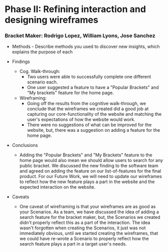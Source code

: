 # Phase II: Refining interaction and designing wireframes
### Bracket Maker: Rodrigo Lopez, William Lyons, Jose Sanchez
+ Methods - Describe methods you used to discover new insights, which explains the purpose of each 

+ Findings
  + Cog. Walk-through: 
      + Two users were able to successfully complete one different scenario each. 
      + One user suggested a feature to have a "Popular Brackets" and "My brackets" feature for the home page.
  + Wireframing:
    + Going off the results from the cognitive walk-through, we conclude that the wireframes we created did a good job at capturing our core-functionality of the website and matching the user's expectations of how the website would work. 
    + There were no suggestions of what can be improved for the website, but, there was a suggestion on adding a feature for the home page.
    
+ Conclusions
  +  Adding the "Popular Brackets" and "My Brackets" feature to the home page would also mean we should allow users to search for any public bracket. We discussed the new finding to the software team and agreed on adding the feature on our list-of-features for the final product. For our Future Work, we will need to update our wireframes to reflect how the new feature plays a part in the website and the expected interaction on the website.
  
+ Caveats
  + One caveat of wireframing is that your wireframes are as good as your Scenarios. As a team, we have discussed the idea of adding a search feature for the bracket maker, but, the Scenarios we created didn't properly reflect this as a part of the interaction. The idea wasn't forgotten when creating the Scenarios, it just was not immediately obvious, until we started creating the wireframes, that we could have re-wrote a Scenario to properly reflect how the search feature plays a part in a target user's needs.
